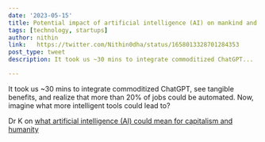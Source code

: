 ```yaml
---
date: '2023-05-15'
title: Potential impact of artificial intelligence (AI) on mankind and capitalism.
tags: [technology, startups]
author: nithin
link: 	https://twitter.com/Nithin0dha/status/1658013328701284353
post_type: tweet
description: It took us ~30 mins to integrate commoditized ChatGPT...

---
```


It took us ~30 mins to integrate commoditized ChatGPT, see tangible benefits, and realize that more than 20% of jobs could be automated. Now, imagine what more intelligent tools could lead to? 

Dr K on [what artificial intelligence (AI) could mean for capitalism and humanity](https://nadh.in/blog/this-time-it-feels-different/)

